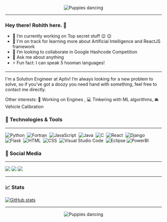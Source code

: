 

<!-- Header gif -->
<p align="center">
<img src="https://media.giphy.com/media/aNqEFrYVnsS52/giphy.gif" alt="Puppies dancing" class="center">
</p>

---

<!-- Greeting -->

### Hey there! Rohith here. 👋


- 🔭 I’m currently working on Top secret stuff :wink: :wink:
- 🌱 I'm on track for learning more about Artificial Intelligence and ReactJS framework
- 👯 I’m looking to collaborate in Google Hashcode Competition 
- 💬 Ask me about anything
- ⚡ Fun fact: I can speak 5 hooman languages!


---


<!-- About -->
I'm a Solution Engineer at Aptiv! I’m always looking for a new problem to solve, so if you’ve got a doozy you need hand with something, feel free to contact me directly.

Other interests: :blue_car:  Working on Engines , :computer: Tinkering with ML algorithms, :oncoming_automobile: Vehicle Calibration


### 🔧 Technologies & Tools

  ---

![Python](https://img.shields.io/badge/-Python-05122A?style=flat&logo=python)&nbsp;
![Fortran](https://img.shields.io/badge/-fortran-05122A?style=flat&logo=Fortran)&nbsp;
![JavaScript](https://img.shields.io/badge/-JavaScript-05122A?style=flat&logo=javascript)&nbsp;
![Java](https://img.shields.io/badge/-Java-05122A?style=flat&logo=Java&logoColor=FFA518)&nbsp;
![C](https://img.shields.io/badge/-C-05122A?style=flat&logo=C&logoColor=A8B9CC)&nbsp;
![React](https://img.shields.io/badge/-React-05122A?style=flat&logo=react)&nbsp;
![Django](https://img.shields.io/badge/-Django-05122A?style=flat&logo=django&logoColor=092E20)&nbsp;
![Flask](https://img.shields.io/badge/-Flask-05122A?style=flat&logo=flask)&nbsp;
![HTML](https://img.shields.io/badge/-HTML-05122A?style=flat&logo=HTML5)&nbsp;
![CSS](https://img.shields.io/badge/-CSS-05122A?style=flat&logo=CSS3&logoColor=1572B6)&nbsp;
![Visual Studio Code](https://img.shields.io/badge/-Visual%20Studio%20Code-05122A?style=flat&logo=visual-studio-code&logoColor=007ACC)&nbsp;
![Eclipse](https://img.shields.io/badge/-Eclipse-05122A?style=flat&logo=eclipse-ide&logoColor=2C2255)
![PowerBI](https://img.shields.io/badge/-PowerBI-05122A?style=flat&logo=PowerBI)


### :calling: Social Media
---
<!-- Social links -->
<p align="left">
<a href="https://www.linkedin.com/in/rohithrpai/"><img src="https://img.shields.io/badge/-Rohith%20Ramdas%20Pai-0077B5?style=flat&logo=Linkedin&logoColor=white"/></a>
<a href="mailto:rohithr9@uw.edu"><img src="https://img.shields.io/badge/-rohithr9@uw.edu-D14836?style=flat&logo=Gmail&logoColor=white"/></a>
<a href="https://instagram.com/rohithrpai"><img src="https://img.shields.io/badge/-@rohithrpai__-E4405F?style=flat&logo=Instagram&logoColor=white"/></a>
</p>

---

### :chart_with_upwards_trend: Stats

[![GitHub stats](https://github-readme-stats.vercel.app/api?username=rpai9&show_icons=truetheme=dark)](https://github.com/rpai9/github-readme-stats)


---
<!-- Fotter gif -->
<p align="center">
<img src="https://media.giphy.com/media/TilmLMmWrRYYHjLfub/giphy.gif" alt="Puppies dancing" class="center">
</p>

